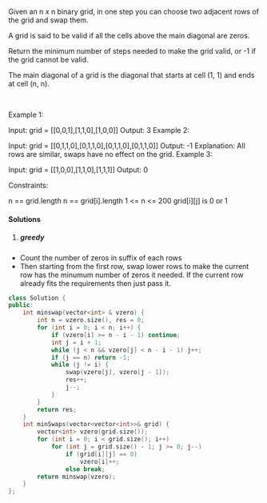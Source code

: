 Given an n x n binary grid, in one step you can choose two adjacent rows of the grid and swap them.

A grid is said to be valid if all the cells above the main diagonal are zeros.

Return the minimum number of steps needed to make the grid valid, or -1 if the grid cannot be valid.

The main diagonal of a grid is the diagonal that starts at cell (1, 1) and ends at cell (n, n).

 

Example 1:


Input: grid = [[0,0,1],[1,1,0],[1,0,0]]
Output: 3
Example 2:


Input: grid = [[0,1,1,0],[0,1,1,0],[0,1,1,0],[0,1,1,0]]
Output: -1
Explanation: All rows are similar, swaps have no effect on the grid.
Example 3:


Input: grid = [[1,0,0],[1,1,0],[1,1,1]]
Output: 0
 

Constraints:

n == grid.length
n == grid[i].length
1 <= n <= 200
grid[i][j] is 0 or 1

#### Solutions

1. ##### greedy

- Count the number of zeros in suffix of each rows
- Then starting from the first row, swap lower rows to make the current row has the minumum number of zeros it needed. If the current row already fits the requirements then just pass it.

```cpp
class Solution {
public:
    int minswap(vector<int> & vzero) {
        int n = vzero.size(), res = 0;
        for (int i = 0; i < n; i++) {
            if (vzero[i] >= n - i - 1) continue;
            int j = i + 1;
            while (j < n && vzero[j] < n - i - 1) j++;
            if (j == n) return -1;
            while (j != i) {
                swap(vzero[j], vzero[j - 1]);
                res++;
                j--;
            }
        }
        return res;
    }
    int minSwaps(vector<vector<int>>& grid) {
        vector<int> vzero(grid.size());
        for (int i = 0; i < grid.size(); i++)
            for (int j = grid.size() - 1; j >= 0; j--)
                if (grid[i][j] == 0)
                    vzero[i]++;
                else break;
        return minswap(vzero);
    }
};
```